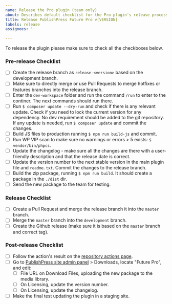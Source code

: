 ```yaml
---
name: Release the Pro plugin (team only)
about: Describes default checklist for the Pro plugin's release process.
title: Release PublishPress Future Pro v[VERSION]
labels: release
assignees: ''

---
```


To release the plugin please make sure to check all the checkboxes below.

### Pre-release Checklist

- [ ] Create the release branch as `release-<version>` based on the development branch.
- [ ] Make sure to directly merge or use Pull Requests to merge hotfixes or features branches into the release branch.
- [ ] Enter the `dev-workspace` folder and run the command `/run` to enter to the continer. The next commands should run there.
- [ ] Run `$ composer update --dry-run` and check if there is any relevant update. Check if you need to lock the current version for any dependency. No dev requirement should be added to the git repository. If any update is needed, run `$ composer update` and commit the changes.
- [ ] Build JS files to production running `$ npm run build-js` and commit.
- [ ] Run WP VIP scan to make sure no warnings or errors > 5 exists: `$ vendor/bin/phpcs`.
- [ ] Update the changelog - make sure all the changes are there with a user-friendly description and that the release date is correct.
- [ ] Update the version number to the next stable version in the main plugin file and `readme.txt`. Commit the changes to the release branch.
- [ ] Build the zip package, running `$ npm run build`. It should create a package in the `./dist` dir.
- [ ] Send the new package to the team for testing.

### Release Checklist

- [ ] Create a Pull Request and merge the release branch it into the `master` branch.
- [ ] Merge the `master` branch into the `development` branch.
- [ ] Create the Github release (make sure it is based on the `master` branch and correct tag).

### Post-release Checklist

- [ ] Follow the action's result on the [repository actions page](https://github.com/publishpress/publishpress-future-pro/actions).
- [ ] Go to [PublishPress site admin panel](https://publishpress.com/wp-admin) > Downloads, locate "Future Pro", and edit:
  - [ ] File URL on Download Files, uploading the new package to the media library.
  - [ ] On Licensing, update the version number.
  - [ ] On Licensing, update the changelog.
- [ ] Make the final test updating the plugin in a staging site.

